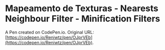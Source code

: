 # Mapeamento de Texturas -  Nearests Neighbour Filter -  Minification Filters

A Pen created on CodePen.io. Original URL: [https://codepen.io/Reniwtz/pen/OJprVEb](https://codepen.io/Reniwtz/pen/OJprVEb).

